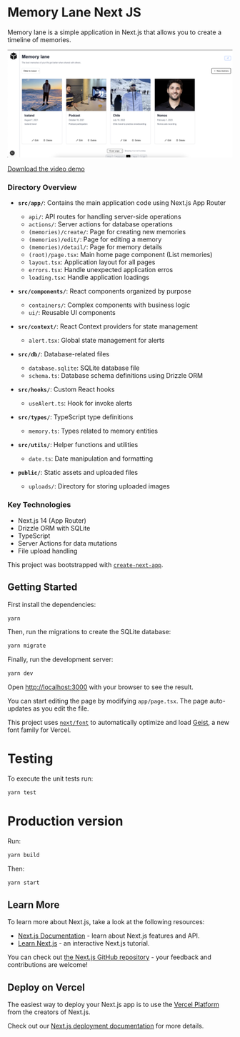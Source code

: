 # Memory Lane Next JS

Memory lane is a simple application in Next.js that allows you to create a timeline of memories.

![Product Screenshot](./docs/product-screenshot.png)

[Download the video demo](./docs/product-overview.mov)

### Directory Overview

- **`src/app/`**: Contains the main application code using Next.js App Router

  - `api/`: API routes for handling server-side operations
  - `actions/`: Server actions for database operations
  - `(memories)/create/`: Page for creating new memories
  - `(memories)/edit/`: Page for editing a memory
  - `(memories)/detail/`: Page for memory details
  - `(root)/page.tsx`: Main home page component (List memories)
  - `layout.tsx`: Application layout for all pages
  - `errors.tsx`: Handle unexpected application erros
  - `loading.tsx`: Handle application loadings

- **`src/components/`**: React components organized by purpose

   - `containers/`: Complex components with business logic
   - `ui/`: Reusable UI components

- **`src/context/`**: React Context providers for state management

  - `alert.tsx`: Global state management for alerts

- **`src/db/`**: Database-related files

  - `database.sqlite`: SQLite database file
  - `schema.ts`: Database schema definitions using Drizzle ORM

- **`src/hooks/`**: Custom React hooks

  - `useAlert.ts`: Hook for invoke alerts

- **`src/types/`**: TypeScript type definitions

  - `memory.ts`: Types related to memory entities

- **`src/utils/`**: Helper functions and utilities

  - `date.ts`: Date manipulation and formatting

- **`public/`**: Static assets and uploaded files
  - `uploads/`: Directory for storing uploaded images

### Key Technologies

- Next.js 14 (App Router)
- Drizzle ORM with SQLite
- TypeScript
- Server Actions for data mutations
- File upload handling

This project was bootstrapped with [`create-next-app`](https://nextjs.org/docs/app/api-reference/cli/create-next-app).

## Getting Started

First install the dependencies:

```bash
yarn
```

Then, run the migrations to create the SQLite database:

```bash
yarn migrate
```

Finally, run the development server:

```bash
yarn dev
```

Open [http://localhost:3000](http://localhost:3000) with your browser to see the result.

You can start editing the page by modifying `app/page.tsx`. The page auto-updates as you edit the file.

This project uses [`next/font`](https://nextjs.org/docs/app/building-your-application/optimizing/fonts) to automatically optimize and load [Geist](https://vercel.com/font), a new font family for Vercel.

# Testing

To execute the unit tests run:

```bash
yarn test
```

# Production version

Run:

```bash
yarn build
```

Then:

```bash
yarn start
```

## Learn More

To learn more about Next.js, take a look at the following resources:

- [Next.js Documentation](https://nextjs.org/docs) - learn about Next.js features and API.
- [Learn Next.js](https://nextjs.org/learn) - an interactive Next.js tutorial.

You can check out [the Next.js GitHub repository](https://github.com/vercel/next.js) - your feedback and contributions are welcome!

## Deploy on Vercel

The easiest way to deploy your Next.js app is to use the [Vercel Platform](https://vercel.com/new?utm_medium=default-template&filter=next.js&utm_source=create-next-app&utm_campaign=create-next-app-readme) from the creators of Next.js.

Check out our [Next.js deployment documentation](https://nextjs.org/docs/app/building-your-application/deploying) for more details.
